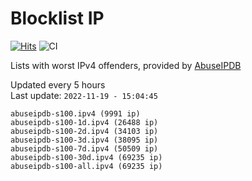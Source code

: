 # Blocklist IP

[![Hits](https://hits.seeyoufarm.com/api/count/incr/badge.svg?url=https%3A%2F%2Fgithub.com%2Fborestad%2Fblocklist-ip%2F&count_bg=%2379C83D&title_bg=%23555555&icon=&icon_color=%23E7E7E7&title=hits&edge_flat=false)](https://hits.seeyoufarm.com)  ![CI](https://img.shields.io/github/workflow/status/borestad/blocklist-ip/CI?style=flat-square)

Lists with worst IPv4 offenders, provided by [AbuseIPDB](https://www.abuseipdb.com/)

<!-- FOOTER-PLACEHOLDER -->
Updated every 5 hours<br>
Last update: `2022-11-19 - 15:04:45`
```
abuseipdb-s100.ipv4 (9991 ip)
abuseipdb-s100-1d.ipv4 (26488 ip)
abuseipdb-s100-2d.ipv4 (34103 ip)
abuseipdb-s100-3d.ipv4 (38095 ip)
abuseipdb-s100-7d.ipv4 (50509 ip)
abuseipdb-s100-30d.ipv4 (69235 ip)
abuseipdb-s100-all.ipv4 (69235 ip)
```
